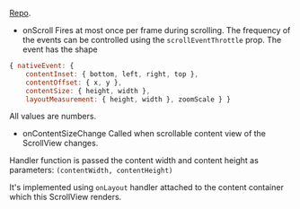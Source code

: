 [Repo](https://github.com/browniefed/examples/blob/realworld/commentmodal/realworld/app.ios.js).

- onScroll
Fires at most once per frame during scrolling. The frequency of the events can be controlled using the `scrollEventThrottle` prop. The event has the shape 
```js
{ nativeEvent: { 
    contentInset: { bottom, left, right, top }, 
    contentOffset: { x, y }, 
    contentSize: { height, width }, 
    layoutMeasurement: { height, width }, zoomScale } }
```
All values are numbers.

- onContentSizeChange
Called when scrollable content view of the ScrollView changes.

Handler function is passed the content width and content height as parameters: 
`(contentWidth, contentHeight)`

It's implemented using `onLayout` handler attached to the content container which this ScrollView renders.

